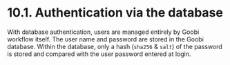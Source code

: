 # 10.1. Authentication via the database

With database authentication, users are managed entirely by Goobi workflow itself. The user name and password are stored in the Goobi database. Within the database, only a hash \(`sha256` & `salt`\) of the password is stored and compared with the user password entered at login.


